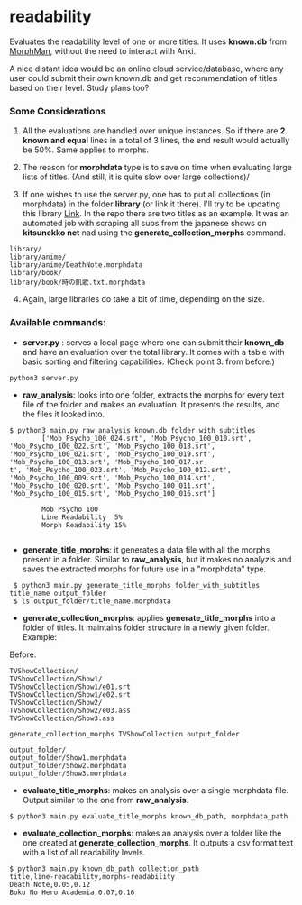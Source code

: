# readability

Evaluates the readability level of one or more titles. It uses **known.db** from [MorphMan](https://github.com/kaegi/MorphMan), without the need to interact with Anki.

A nice distant idea would be an online cloud service/database, where any user could submit their own known.db and get recommendation of titles based on their level. Study plans too?
### Some Considerations
1. All the evaluations are handled over unique instances. So if there are  **2 known and equal** lines in a total of 3 lines, the end result would actually be 50%. Same applies to morphs.

2. The reason for **morphdata** type is to save on time when evaluating large lists of titles. (And still, it is quite slow over large collections)/

3. If one wishes to use the server.py, one has to put all collections (in morphdata) in the folder **library** (or link it there). I'll try to be updating this library [Link](asd). In the repo there are two titles as an example. It was an automated job with scraping all subs from the japanese shows on **kitsunekko net** nad using the **generate_collection_morphs** command.
```
library/
library/anime/
library/anime/DeathNote.morphdata
library/book/
library/book/時の凱歌.txt.morphdata
```

4. Again, large libraries do take a bit of time, depending on the size.

### Available commands:
* **server.py** : serves a local page where one can submit their **known_db** and have an evaluation over the total library. It comes with a table with basic sorting and filtering capabilities. (Check point 3. from before.)
```
python3 server.py
```

* **raw_analysis**: looks into one folder, extracts the morphs for every text file of the folder and makes an evaluation. It presents the results, and the files it looked into.
```
$ python3 main.py raw_analysis known.db folder_with_subtitles
        ['Mob_Psycho_100_024.srt', 'Mob_Psycho_100_010.srt', 'Mob_Psycho_100_022.srt', 'Mob_Psycho_100_018.srt', 'Mob_Psycho_100_021.srt', 'Mob_Psycho_100_019.srt', 'Mob_Psycho_100_013.srt', 'Mob_Psycho_100_017.sr
t', 'Mob_Psycho_100_023.srt', 'Mob_Psycho_100_012.srt', 'Mob_Psycho_100_009.srt', 'Mob_Psycho_100_014.srt', 'Mob_Psycho_100_020.srt', 'Mob_Psycho_100_011.srt', 'Mob_Psycho_100_015.srt', 'Mob_Psycho_100_016.srt']

        Mob Psycho 100
        Line Readability  5%
        Morph Readability 15%
        
```

* **generate_title_morphs**: it generates a data file with all the morphs present in a folder. Similar to **raw_analysis**, but it makes no analyzis and saves the extracted morphs for future use in a "morphdata" type.
```
 $ python3 main.py generate_title_morphs folder_with_subtitles title_name output_folder
 $ ls output_folder/title_name.morphdata
```

* **generate_collection_morphs**: applies **generate_title_morphs** into a folder of titles. It maintains folder structure in a newly given folder. Example:

Before:
```
TVShowCollection/
TVShowCollection/Show1/
TVShowCollection/Show1/e01.srt
TVShowCollection/Show1/e02.srt
TVShowCollection/Show2/
TVShowCollection/Show2/e03.ass
TVShowCollection/Show3.ass
```
```
generate_collection_morphs TVShowCollection output_folder
```
```
output_folder/
output_folder/Show1.morphdata
output_folder/Show2.morphdata
output_folder/Show3.morphdata
```

* **evaluate_title_morphs**: makes an analysis over a single morphdata file. Output similar to the one from **raw_analysis**.
```
$ python3 main.py evaluate_title_morphs known_db_path, morphdata_path
```
* **evaluate_collection_morphs**: makes an analysis over a folder like the one created at **generate_collection_morphs**. It outputs a csv format text with a list of all readability levels.
```
$ python3 main.py known_db_path collection_path
title,line-readability,morphs-readability
Death Note,0.05,0.12
Boku No Hero Academia,0.07,0.16
```

